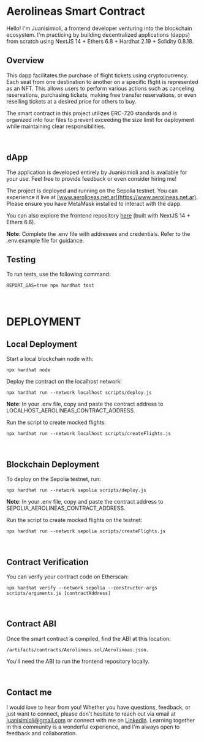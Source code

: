 # Aerolineas Smart Contract

Hello! I'm Juanisimioli, a frontend developer venturing into the blockchain ecosystem. I'm practicing by building decentralized applications (dapps) from scratch using NextJS 14 + Ethers 6.8 + Hardhat 2.19 + Solidity 0.8.18.

## Overview

This dapp facilitates the purchase of flight tickets using cryptocurrency. Each seat from one destination to another on a specific flight is represented as an NFT. This allows users to perform various actions such as canceling reservations, purchasing tickets, making free transfer reservations, or even reselling tickets at a desired price for others to buy.

The smart contract in this project utilizes ERC-720 standards and is organized into four files to prevent exceeding the size limit for deployment while maintaining clear responsibilities.

<br/>

## dApp

The application is developed entirely by Juanisimioli and is available for your use. Feel free to provide feedback or even consider hiring me!

The project is deployed and running on the Sepolia testnet. You can experience it live at [www.aerolineas.net.ar](https://www.aerolineas.net.ar). Please ensure you have MetaMask installed to interact with the dapp.

You can also explore the frontend repository [here](https://github.com/juanisimioli/aerolineas_fe) (built with NextJS 14 + Ethers 6.8).

**Note**: Complete the .env file with addresses and credentials. Refer to the .env.example file for guidance.

## Testing

To run tests, use the following command:

```shell
REPORT_GAS=true npx hardhat test
```

<br/>

# DEPLOYMENT

## Local Deployment

Start a local blockchain node with:

```shell
npx hardhat node
```

Deploy the contract on the localhost network:

```shell
npx hardhat run --network localhost scripts/deploy.js
```

**Note**: In your .env file, copy and paste the contract address to LOCALHOST_AEROLINEAS_CONTRACT_ADDRESS.

Run the script to create mocked flights:

```shell
npx hardhat run --network localhost scripts/createFlights.js
```

<br/>

## Blockchain Deployment

To deploy on the Sepolia testnet, run:

```shell
npx hardhat run --network sepolia scripts/deploy.js
```

**Note**: In your .env file, copy and paste the contract address to SEPOLIA_AEROLINEAS_CONTRACT_ADDRESS.

Run the script to create mocked flights on the testnet:

```shell
npx hardhat run --network sepolia scripts/createFlights.js
```

<br/>

## Contract Verification

You can verify your contract code on Etherscan:

```shell
npx hardhat verify --network sepolia --constructor-args scripts/arguments.js [contractAddress]

```

<br/>

## Contract ABI

Once the smart contract is compiled, find the ABI at this location:

```shell
/artifacts/contracts/Aerolineas.sol/Aerolineas.json.
```

You'll need the ABI to run the frontend repository locally.

<br/>

## Contact me

I would love to hear from you! Whether you have questions, feedback, or just want to connect, please don't hesitate to reach out via email at [juanisimioli@gmail.com](mailto:juanisimioli@gmail.com) or connect with me on [LinkedIn](https://www.linkedin.com/in/juanisimioli/). Learning together in this community is a wonderful experience, and I'm always open to feedback and collaboration.
